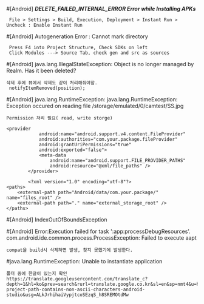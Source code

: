 #[Android]
***DELETE_FAILED_INTERNAL_ERROR
Error while Installing APKs***
```
 File > Settings > Build, Execution, Deployment > Instant Run > Uncheck : Enable Instant Run
```

#[Android] Autogeneration Error : Cannot mark directory
```
 Press F4 into Project Structure, Check SDKs on left
 Click Modules ---> Source Tab, check gen and src as sources
```
#[Android] java.lang.IllegalStateException: Object is no longer managed by Realm. Has it been deleted?
```
삭제 후에 뷰에서 삭제도 같이 처리해줘야함.
 notifyItemRemoved(position);
```

#[Android] java.lang.RuntimeException: java.lang.RuntimeException: Exception occured on reading file /storage/emulated/0/camtest/SS.jpg
```
Permission 처리 필요( read, write storge)

<provider
            android:name="android.support.v4.content.FileProvider"
            android:authorities="com.your.package.fileProvider"
            android:grantUriPermissions="true"
            android:exported="false">
            <meta-data
                android:name="android.support.FILE_PROVIDER_PATHS"
                android:resource="@xml/file_paths" />
        </provider>

        <?xml version="1.0" encoding="utf-8"?>
<paths>
    <external-path path="Android/data/com.your.package/" name="files_root" />
    <external-path path="." name="external_storage_root" />
</paths>
```
#[Android] IndexOutOfBoundsException


#[Android] Error:Execution failed for task ':app:processDebugResources'.
com.android.ide.common.process.ProcessException: Failed to execute aapt
```
compat을 build시 삭제하면 발생, 찾지 못했기에 발생한다.
```

#java.lang.RuntimeException: Unable to instantiate application
```
폴더 중에 한글이 있는지 확인
https://translate.googleusercontent.com/translate_c?depth=1&hl=ko&prev=search&rurl=translate.google.co.kr&sl=en&sp=nmt4&u=https://stackoverflow.com/questions/32171968/your-project-path-contains-non-ascii-characters-android-studio&usg=ALkJrhihaiVypjtcoSEzqS_h8SREMOtdMw

```
